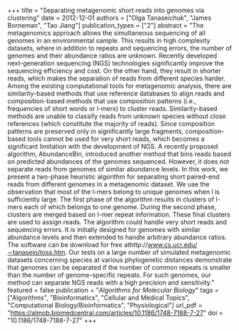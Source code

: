 +++
title = "Separating metagenomic short reads into genomes via clustering"
date = 2012-12-01
authors = ["Olga Tanaseichuk", "James Borneman", "Tao Jiang"]
publication_types = ["2"]
abstract = "The metagenomics approach allows the simultaneous sequencing of all genomes in an environmental sample. This results in high complexity datasets, where in addition to repeats and sequencing errors, the number of genomes and their abundance ratios are unknown. Recently developed next-generation sequencing (NGS) technologies significantly improve the sequencing efficiency and cost. On the other hand, they result in shorter reads, which makes the separation of reads from different species harder. Among the existing computational tools for metagenomic analysis, there are similarity-based methods that use reference databases to align reads and composition-based methods that use composition patterns (i.e., frequencies of short words or l-mers) to cluster reads. Similarity-based methods are unable to classify reads from unknown species without close references (which constitute the majority of reads). Since composition patterns are preserved only in significantly large fragments, composition-based tools cannot be used for very short reads, which becomes a significant limitation with the development of NGS. A recently proposed algorithm, AbundanceBin, introduced another method that bins reads based on predicted abundances of the genomes sequenced. However, it does not separate reads from genomes of similar abundance levels. In this work, we present a two-phase heuristic algorithm for separating short paired-end reads from different genomes in a metagenomic dataset. We use the observation that most of the l-mers belong to unique genomes when l is sufficiently large. The first phase of the algorithm results in clusters of l-mers each of which belongs to one genome. During the second phase, clusters are merged based on l-mer repeat information. These final clusters are used to assign reads. The algorithm could handle very short reads and sequencing errors. It is initially designed for genomes with similar abundance levels and then extended to handle arbitrary abundance ratios. The software can be download for free athttp://www.cs.ucr.edu/∼tanaseio/toss.htm. Our tests on a large number of simulated metagenomic datasets concerning species at various phylogenetic distances demonstrate that genomes can be separated if the number of common repeats is smaller than the number of genome-specific repeats. For such genomes, our method can separate NGS reads with a high precision and sensitivity."
featured = false
publication = "*Algorithms for Molecular Biology*"
tags = ["Algorithms", "Bioinformatics", "Cellular and Medical Topics", "Computational Biology/Bioinformatics", "Physiological"]
url_pdf = "https://almob.biomedcentral.com/articles/10.1186/1748-7188-7-27"
doi = "10.1186/1748-7188-7-27"
+++

